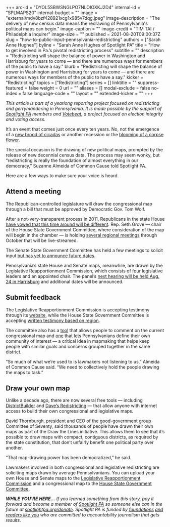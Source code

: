 +++
arc-id = "DYOL5SBWSNGLPO7NLOIOXKJ2D4"
internal-id = "SPLMAPS20"
internal-budget = ""
image = "external/mdv8bzf428921xcg1x985v7dqg.jpeg"
image-description = "The delivery of new census data means the redrawing of Pennsylvania's political maps can begin."
image-caption = ""
image-credit = "TIM TAI / Philadelphia Inquirer"
image-size = ""
published = 2021-08-20T09:00:37Z
slug = "how-to-public-input-pennsylvania-redistricting"
authors = ["Sarah Anne Hughes"]
byline = "Sarah Anne Hughes of Spotlight PA"
title = "How to get involved in Pa.’s pivotal redistricting process"
subtitle = ""
description = "Redistricting will shape the balance of power in Washington and Harrisburg for years to come — and there are numerous ways for members of the public to have a say."
blurb = "Redistricting will shape the balance of power in Washington and Harrisburg for years to come — and there are numerous ways for members of the public to have a say."
kicker = "Redistricting"
topics = ["Redistricting"]
series = []
linktitle = ""
suppress-featured = false
weight = 0
url = ""
aliases = []
modal-exclude = false
no-index = false
language-code = ""
layout = ""
extended-kicker = ""
+++

<i>This article is part of a yearlong reporting project focused on redistricting and gerrymandering in Pennsylvania. It is made possible by the support of </i><a href="https://www.spotlightpa.org/"><i>Spotlight PA</i></a><i> members and </i><a href="https://votebeat.org/"><i>Votebeat</i></a><i>, a project focused on election integrity and voting access.</i>

It’s an event that comes just once every ten years. No, not the emergence of a <a href="https://www.scientificamerican.com/article/brood-x-cicadas-are-emerging-at-last1/">new brood of cicadas</a> or another recession or the <a href="https://archive.triblive.com/lifestyles/home-garden/hold-your-nose-and-head-to-phipps-for-new-corpse-flower/">blooming of a corpse flower</a>.

The special occasion is the drawing of new political maps, prompted by the release of new decennial census data. The process may seem wonky, but “redistricting is really the foundation of almost everything in our democracy,” Suzanne Almeida of Common Cause told Spotlight PA.

Here are a few ways to make sure your voice is heard.

## Attend a meeting

The Republican-controlled legislature will draw the congressional map through a bill that must be approved by Democratic Gov. Tom Wolf.

After a not-very-transparent process in 2011, Republicans in the state House <a href="https://www.spotlightpa.org/news/2021/07/pa-congressional-map-redistricting-public-meetings-seth-grove/">have vowed that this time around will be different</a>. Rep. Seth Grove — chair of the House State Government Committee, where consideration of the map will begin in the chamber — is holding <a href="http://www.paredistricting.com/hearingschedule">several regional meetings</a> through October that will be live-streamed.

The Senate State Government Committee has held a few meetings to solicit input <a href="https://stategovernment.pasenategop.com/category/meeting_hearing/">but has yet to announce future dates</a>.

Pennsylvania’s state House and Senate maps, meanwhile, are drawn by the Legislative Reapportionment Commission, which consists of four legislative leaders and an appointed chair. The panel’s <a href="https://www.redistricting.state.pa.us/commission/hearings">next hearing will be held Aug. 24 in Harrisburg</a> and additional dates will be announced.

<script src="https://www.spotlightpa.org/embed.js" async></script><div data-spl-embed-version="1" data-spl-src="https://www.spotlightpa.org/embeds/newsletter/"></div>

## Submit feedback

The Legislative Reapportionment Commission is accepting testimony through its <a href="https://www.redistricting.state.pa.us/comment/">website</a>, while the House State Government Committee is accepting <a href="http://www.paredistricting.com/hearingschedule">written testimony based on region</a>.

The committee also has a <a href="https://app.mydistricting.com/legdistricting/comments/plan/3/20">tool</a> that allows people to comment on the current congressional map and <a href="https://app.mydistricting.com/legdistricting/pennsylvania/community">one</a> that lets Pennsylvanians define their own community of interest — a critical idea in mapmaking that helps keep people with similar goals and concerns grouped together in the same district.

“So much of what we’re used to is lawmakers not listening to us,” Almeida of Common Cause said. “We need to collectively hold the people drawing the maps to task.”

<script src="https://www.spotlightpa.org/embed.js" async></script><div data-spl-embed-version="1" data-spl-src="https://www.spotlightpa.org/embeds/donate/?teaser_text=If%20you%20learned%20something%20from%20this%20report%2C%20pay%20it%20forward%20and%20become%20a%20member%20of%20Spotlight%20PA%20so%20someone%20else%20can%20in%20the%20future."></div>


## Draw your own map

Unlike a decade ago, there are now several free tools — including <a href="https://www.districtbuilder.org/">DistrictBuilder</a> and <a href="https://davesredistricting.org/">Dave’s Redistricting</a> — that allow anyone with internet access to build their own congressional and legislative maps.

David Thornburgh, president and CEO of the good-government group Committee of Seventy, said thousands of people have drawn their own maps as part of the Draw the Lines initiative. This allows them to see that it’s possible to draw maps with compact, contiguous districts, as required by the state constitution, that don’t unfairly benefit one political party over another.

“That map-drawing power has been democratized,” he said.

Lawmakers involved in both congressional and legislative redistricting are soliciting maps drawn by average Pennsylvanians. You can upload your own House and Senate maps to the <a href="https://www.redistricting.state.pa.us/comment/">Legislative Reapportionment Commission</a> and a congressional map to the <a href="http://www.paredistricting.com/input">House State Government Committee</a>.

<i><b>WHILE YOU’RE HERE...</b></i><i> If you learned something from this story, pay it forward and become a member of </i><a href="https://www.spotlightpa.org/"><i>Spotlight PA</i></a><i> so someone else can in the future at </i><a href="http://spotlightpa.org/donate"><i>spotlightpa.org/donate</i></a><i>. Spotlight PA is funded by</i><a href="https://www.spotlightpa.org/support"><i> foundations</i></a><i> </i><a href="https://www.spotlightpa.org/support"><i>and readers like you</i></a><i> who are committed to accountability journalism that gets results.</i>
